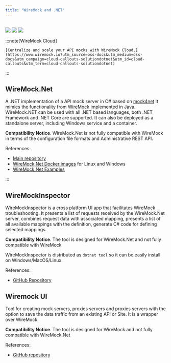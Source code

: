 ```yaml
---
title: "WireMock and .NET"
---
```


<!-- TODO: Review and update relative links for Starlight structure -->


<br>

<div class="solution-block">
    <div class="solution-header">
        <img src="/images/logos/wiremock/logo_square.svg">
        <img src="/images/logos/doc-sections/connect.svg">
        <img src="/images/logos/technology/dotnet.svg">
    </div>
</div>

:::note[WireMock Cloud]

    [Centralize and scale your API mocks with WireMock Cloud.](https://www.wiremock.io?utm_source=oss-docs&utm_medium=oss-docs&utm_campaign=cloud-callouts-solutiondotnet&utm_id=cloud-callouts&utm_term=cloud-callouts-solutiondotnet)

:::

## WireMock.Net

A .NET implementation of a API mock server in C# based on
[mock4net](https://github.com/alexvictoor/mock4net)
It mimics the functionality from [WireMock](https://github.com/wiremock/wiremock) implemented in Java.
WireMock.NET can be used with all .NET based languages,
both .NET Framework and .NET Core are supported.
It can also be deployed as a standalone server, including Windows service and a container.

**Compatibility Notice**.
WireMock.Net is not fully compatible with WireMock
in terms of the configuration file formats and Administrative REST API.

References:

- [Main repository](https://github.com/WireMock-Net/WireMock.Net)
- [WireMock.Net Docker images](https://github.com/WireMock-Net/WireMock.Net-docker) for Linux and Windows
- [WireMock.Net Examples](https://github.com/WireMock-Net/WireMock.Net-examples)

:::

## WireMockInspector

WireMockInspector is a cross platform UI app that facilitates WireMock troubleshooting.
It presents a list of requests received by the WireMock.Net server,
combines request data with associated mapping,
presents a list of all available mappings with the definition,
generate C# code for defining selected mappings.

**Compatibility Notice**.
The tool is designed for WireMock.Net and not fully compatible with WireMock

WireMockInspector is distributed as `dotnet tool` so it can be easily install on Windows/MacOS/Linux.

References:

- [GitHub Repository](https://github.com/WireMock-Net/WireMockInspector)

## Wiremock UI

Tool for creating mock servers,
proxies servers and proxies servers with the option to save the data traffic from an existing API or Site.
It is a wrapper over WireMock.

**Compatibility Notice**.
The tool is designed for WireMock and not fully compatible with WireMock.Net

References:

- [GitHub repository](https://github.com/juniorgasparotto/WiremockUI)
